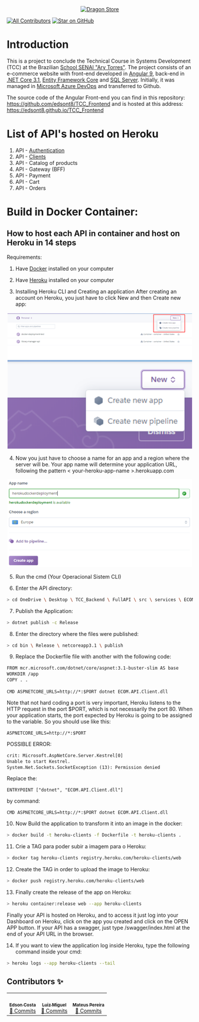 <div align="center">
    <a href="https://edsont8.github.io/TCC_Frontend">
        <img src="https://edsont8.github.io/TCC_Frontend/assets/logoma3.png" alt="Dragon Store" width="150px" />
    </a>
</div>

[![All Contributors](https://img.shields.io/badge/Contribuitors-3-orange.svg?style=flat-square)](#contributors-)
[![Star on GitHub](https://img.shields.io/github/stars/edsont8/TCC_Backend.svg?style=social)](https://github.com/edsont8/TCC_Backend/stargazers)


# Introduction 
This is a project to conclude the Technical Course in Systems Development (TCC) at the Brazilian [School SENAI "Ary Torres"](https://www.sp.senai.br).
The project consists of an e-commerce website with front-end developed in [Angular 9](https://angular.io), back-end in [.NET Core 3.1](https://dotnet.microsoft.com/download/dotnet/3.1), [Entity Framework Core](https://docs.microsoft.com/pt-br/ef/core/) and [SQL Server](https://www.microsoft.com/pt-br/sql-server/sql-server-2019). Initially, it was managed in [Microsoft Azure DevOps](https://azure.microsoft.com/pt-br/services/devops/) and transferred to Github.

The source code of the Angular Front-end you can find in this repository: https://github.com/edsont8/TCC_Frontend and is hosted at this address: https://edsont8.github.io/TCC_Frontend 

# List of API's hosted on Heroku

1.	API - [Authentication](https://heroku-api-identity.herokuapp.com/swagger/index.html)
2.	API - [Clients](https://heroku-clients.herokuapp.com/swagger/index.html)
3.	API - Catalog of products
4.	API - Gateway (BFF)
5.	API - Payment
6.	API - Cart
7.	API - Orders



# Build in Docker Container: 
## How to host each API in container and host on Heroku in 14 steps
Requirements:
1.	Have [Docker](https://www.docker.com) installed on your computer
2.	Have [Heroku](https://www.heroku.com) installed on your computer

3.	Installing Heroku CLI and Creating an application
After creating an account on Heroku, you just have to click New and then Create new app:

<div align="center">
    <img src="docs/assets/New App Heroku-0.png" alt="Create New App" width="500px" />
</div>
<div align="center">
    <img src="docs/assets/New App Heroku-1.png" alt="Create New App" width="500px" />
</div>

4.  Now you just have to choose a name for an app and a region where the server will be. Your app name will determine your application URL, following the pattern < your-heroku-app-name >.herokuapp.com

<div align="center">
    <img src="docs/assets/New App Heroku-2.png" alt="Create New App" width="500px" />
</div>

5.  Run the cmd (Your Operacional Sistem CLI)

6.  Enter the API directory:

```bash
> cd OneDrive \ Desktop \ TCC_Backend \ FullAPI \ src \ services \ ECOM.API.Client
```

7.  Publish the Application:

```bash
> dotnet publish -c Release
```

8.  Enter the directory where the files were published:

```bash
> cd bin \ Release \ netcoreapp3.1 \ publish
```

9.  Replace the Dockerfile file with another with the following code:

```
FROM mcr.microsoft.com/dotnet/core/aspnet:3.1-buster-slim AS base
WORKDIR /app
COPY . .

CMD ASPNETCORE_URLS=http://*:$PORT dotnet ECOM.API.Client.dll
```

Note that not hard coding a port is very important, Heroku listens to the HTTP request in the port $PORT, which is not necessarily the port 80. When your application starts, the port expected by Heroku is going to be assigned to the variable. So you should use like this:

```
ASPNETCORE_URLS=http://*:$PORT
```

POSSIBLE ERROR:
```
crit: Microsoft.AspNetCore.Server.Kestrel[0]
Unable to start Kestrel.
System.Net.Sockets.SocketException (13): Permission denied
```

Replace the:

```
ENTRYPOINT ["dotnet", "ECOM.API.Client.dll"]
```

by command:

```
CMD ASPNETCORE_URLS=http://*:$PORT dotnet ECOM.API.Client.dll
```

10.  Now Build the application to transform it into an image in the docker:

```bash
> docker build -t heroku-clients -f Dockerfile -t heroku-clients . 
```

11.  Crie a TAG para poder subir a imagem para o Heroku:

```bash
> docker tag heroku-clients registry.heroku.com/heroku-clients/web
```

12.  Create the TAG in order to upload the image to Heroku:

```bash
> docker push registry.heroku.com/heroku-clients/web
```

13.  Finally create the release of the app on Heroku:

```bash
> heroku container:release web --app heroku-clients
```

Finally your API is hosted on Heroku, and to access it just log into your Dashboard on Heroku, click on the app you created and click on the OPEN APP button. If your API has a swagger, just type /swagger/index.html at the end of your API URL in the browser.

14.  If you want to view the application log inside Heroku, type the following command inside your cmd:

```bash
> heroku logs --app heroku-clients --tail
```


## Contributors ✨

<table>    
  <tr>
    <td align="center"><a href="https://github.com/edsont8"><img src="https://avatars1.githubusercontent.com/u/55901214?v=4?s=100" width="100px;"  alt=""/><br /><sub><b>Edson Costa</b></sub></a><br /><a href="https://github.com/edsont8/TCC_Backend/commits?author=edsont8" title="Documentation">📖 Commits</a></td>
    <td align="center"><a href="https://github.com/miguellz67"><img src="https://avatars1.githubusercontent.com/u/55901848?v=4?s=100" width="100px;" alt=""/><br /><sub><b>Luiz Miguel</b></sub></a><br /><a href="https://github.com/edsont8/TCC_Backend/commits?author=miguellz67" title="Documentation">📖 Commits</a></td>
    <td align="center"><a href="https://github.com/Pereiracode"><img src="https://avatars2.githubusercontent.com/u/55901172?v=4?s=100" width="100px;" alt=""/><br /><sub><b>Mateus Pereira</b></sub></a><br /><a href="https://github.com/edsont8/TCC_Backend/commits?author=Pereiracode" title="Documentation">📖 Commits</a></td>
  </tr>
</table>